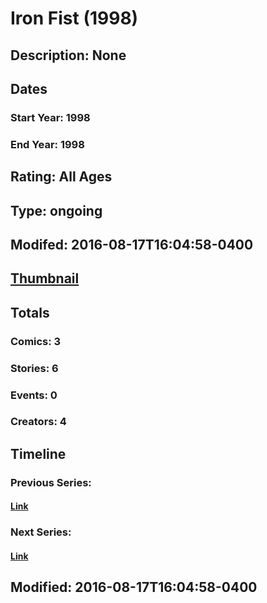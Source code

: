 # Iron Fist (1998)
## Description: None
## Dates
### Start Year: 1998
### End Year: 1998
## Rating: All Ages
## Type: ongoing
## Modifed: 2016-08-17T16:04:58-0400
## [Thumbnail](http://i.annihil.us/u/prod/marvel/i/mg/9/70/57b4be9d3380b.jpg)
## Totals
### Comics: 3
### Stories: 6
### Events: 0
### Creators: 4
## Timeline
### Previous Series: 
#### [Link]()
### Next Series: 
#### [Link]()
## Modified: 2016-08-17T16:04:58-0400
